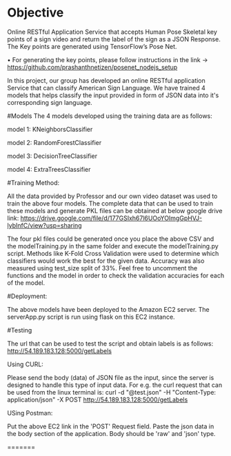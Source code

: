# Objective

Online RESTful Application Service that accepts Human Pose Skeletal key points of a sign video and return the label of the sign as a JSON Response. The Key points are generated using TensorFlow’s Pose Net.

•	For generating the key points, please follow instructions in the link -> https://github.com/prashanthnetizen/posenet_nodejs_setup

In this project, our group has developed an online RESTful application Service that can classify American 
Sign Language. We have trained 4 models that helps classify the input provided in form of JSON data into
it's corresponding sign language.

#Models
The 4 models developed using the training data are as follows:

model 1: KNeighborsClassifier

model 2: RandomForestClassifier

model 3: DecisionTreeClassifier

model 4: ExtraTreesClassifier

#Training Method:

All the data provided by Professor and our own video dataset was used to train the above four models. 
The complete data that can be used to train these models and generate PKL files can be obtained at below
google drive link:
https://drive.google.com/file/d/177GSIxh67l6UOoYOImgGpHVJ-lybInfC/view?usp=sharing

The four pkl files could be generated once you place the above CSV and the modelTraining.py in the same 
folder and execute the modelTraining.py script. Methods like K-Fold Cross Validation were used to determine
which classifiers would work the best for the given data. Accuracy was also measured using test_size split of 33%.
Feel free to uncomment the functions and the model in order to check the validation accuracies for each of the model.

#Deployment:

The above models have been deployed to the Amazon EC2 server. The serverApp.py script is run using flask on this EC2 
instance.

#Testing

The url that can be used to test the script and obtain labels is as follows: 
http://54.189.183.128:5000/getLabels

Using CURL:

Please send the body (data) of JSON file as the input, since the server is designed to handle this type of input data.
For e.g. the curl request that can be used from the linux terminal is: 
curl -d "@test.json" -H "Content-Type: application/json" -X POST http://54.189.183.128:5000/getLabels

USing Postman:

Put the above EC2 link in the 'POST' Request field.
Paste the json data in the body section of the application. 
Body should be 'raw' and 'json' type.

=======

